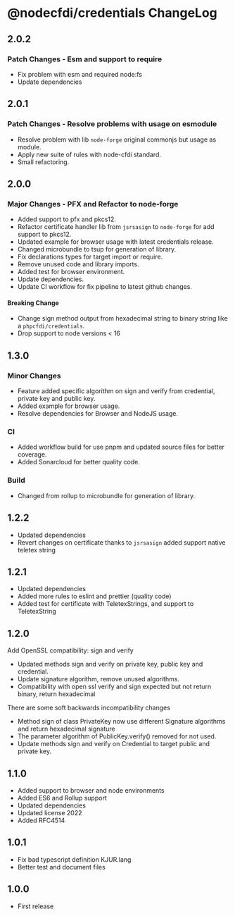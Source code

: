# @nodecfdi/credentials ChangeLog

## 2.0.2

### Patch Changes - Esm and support to require

- Fix problem with esm and required node:fs
- Update dependencies

## 2.0.1

### Patch Changes - Resolve problems with usage on esmodule

- Resolve problem with lib `node-forge` original commonjs but usage as module.
- Apply new suite of rules with node-cfdi standard.
- Small refactoring.

## 2.0.0

### Major Changes - PFX and Refactor to node-forge

- Added support to pfx and pkcs12.
- Refactor certificate handler lib from `jsrsasign` to `node-forge` for add support to pkcs12.
- Updated example for browser usage with latest credentials release.
- Changed microbundle to tsup for generation of library.
- Fix declarations types for target import or require.
- Remove unused code and library imports.
- Added test for browser environment.
- Update dependencies.
- Update CI workflow for fix pipeline to latest github changes.

#### Breaking Change

- Change sign method output from hexadecimal string to binary string like a `phpcfdi/credentials`.
- Drop support to node versions < 16

## 1.3.0

### Minor Changes

- Feature added specific algorithm on sign and verify from credential, private key and public key.
- Added example for browser usage.
- Resolve dependencies for Browser and NodeJS usage.

### CI

- Added workflow build for use pnpm and updated source files for better coverage.
- Added Sonarcloud for better quality code.

### Build

- Changed from rollup to microbundle for generation of library.

## 1.2.2

- Updated dependencies
- Revert changes on certificate thanks to `jsrsasign` added support native teletex string

## 1.2.1

- Updated dependencies
- Added more rules to eslint and prettier (quality code)
- Added test for certificate with TeletexStrings, and support to TeletexString

## 1.2.0

Add OpenSSL compatibility: sign and verify

- Updated methods sign and verify on private key, public key and credential.
- Update signature algorithm, remove unused algorithms.
- Compatibility with open ssl verify and sign expected but not return binary, return hexadecimal

There are some soft backwards incompatibility changes

- Method sign of class PrivateKey now use different Signature algorithms and return hexadecimal signature
- The parameter algorithm of PublicKey.verify() removed for not used.
- Update methods sign and verify on Credential to target public and private key.

## 1.1.0

- Added support to browser and node environments
- Added ES6 and Rollup support
- Updated dependencies
- Updated license 2022
- Added RFC4514

## 1.0.1

- Fix bad typescript definition KJUR.lang
- Better test and document files

## 1.0.0

- First release
